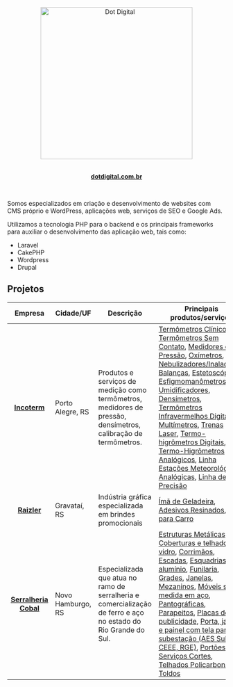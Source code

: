 
<div align="center">
  <img  width="350" height="350" src="https://avatars.githubusercontent.com/u/19729504?s=400&u=32eca2f3bfc91dd4bf48df64f768b46adb5b50cb&v=4" width="350" alt="Dot Digital">
	<br>
	<br>
	<p>
		<a href="https://www.dotdigital.com.br/">
			<b>dotdigital.com.br</b>
		</a>
	</p>
	<br>
</div>


Somos especializados em criação e desenvolvimento de websites com CMS próprio e WordPress, aplicações web, serviços de SEO e Google Ads.

Utilizamos a tecnologia PHP para o backend e os principais frameworks para auxiliar o desenvolvimento das aplicação web, tais como:
- Laravel
- CakePHP
- Wordpress
- Drupal

## Projetos
Empresa | Cidade/UF | Descrição | Principais produtos/serviços
:------------: | ------------ | ------------ | ------------
**[Incoterm](https://www.incoterm.com.br/)** | Porto Alegre, RS | Produtos e serviços de medição como termômetros, medidores de pressão, densímetros, calibração de termômetros. | [Termômetros Clínico](https://www.incoterm.com.br/saude-bem-estar/termometros-clinicos), [Termômetros Sem Contato](https://www.incoterm.com.br/saude-bem-estar/termometros-sem-contato), [Medidores de Pressão](https://www.incoterm.com.br/saude-bem-estar/medidores-pressao), [Oxímetros](https://www.incoterm.com.br/saude-bem-estar/oximetro), [Nebulizadores/Inaladores](https://www.incoterm.com.br/saude-bem-estar/nebulizadores-inaladores), [Balanças](https://www.incoterm.com.br/saude-bem-estar/balancas), [Estetoscópios](https://www.incoterm.com.br/saude-bem-estar/estetoscopios), [Esfigmomanômetros](https://www.incoterm.com.br/saude-bem-estar/esfigmomanometros), [Umidificadores](https://www.incoterm.com.br/saude-bem-estar/umidificadores), [Densímetros](https://www.incoterm.com.br/solucoes-em-medicao/densimetros-agropecuaria-veterinaria), [Termômetros Infravermelhos Digitais](https://www.incoterm.com.br/solucoes-em-medicao/termometros-infravermelhos-digitais-refrigeracao), [Multímetros](https://www.incoterm.com.br/solucoes-em-medicao/multimetros), [Trenas Laser](https://www.incoterm.com.br/solucoes-em-medicao/trenas-laser), [Termo-higrômetros Digitais](https://www.incoterm.com.br/solucoes-em-medicao/termo-higrometros-digitais-refrigeracao), [Termo-Higrômetros Analógicos](https://www.incoterm.com.br/solucoes-em-medicao/termo-higrometros-analogicos), [Linha Estações Meteorológicas Analógicas](https://www.incoterm.com.br/ambiente-decoracao/linha-estacoes-meteorologicas-analogicas), [Linha de Alta Precisão](https://www.incoterm.com.br/solucoes-em-medicao/linha-de-alta-preciao)
**[Raizler](https://www.raizler.com.br/)** | Gravataí, RS | Indústria gráfica especializada em brindes promocionais | [Ímã de Geladeira](https://www.raizler.com.br/ima-de-geladeira), [Adesivos Resinados](https://www.raizler.com.br/adesivo-resinado), [Ímã para Carro](https://www.raizler.com.br/ima-para-carro)
**[Serralheria Cobal](https://www.serralheriacobal.com.br/)** | Novo Hamburgo, RS | Especializada que atua no ramo de serralheria e comercialização de ferro e aço no estado do Rio Grande do Sul. | [Estruturas Metálicas](https://www.serralheriacobal.com.br/serralheria-estruturas-metalicas), [Coberturas e telhados em vidro](https://www.serralheriacobal.com.br/coberturas-e-telhados-em-vidro), [Corrimãos](https://www.serralheriacobal.com.br/serralheria-corrimao), [Escadas](https://www.serralheriacobal.com.br/serralheria-escadas), [Esquadrias de alumínio](https://www.serralheriacobal.com.br/esquadrias-de-aluminio), [Funilaria](https://www.serralheriacobal.com.br/funilaria), [Grades](https://www.serralheriacobal.com.br/serralheria-grades), [Janelas](https://www.serralheriacobal.com.br/serralheria-janelas), [Mezaninos](https://www.serralheriacobal.com.br/mezanino), [Móveis sob medida em aço](https://www.serralheriacobal.com.br/moveis-sob-medida-em-aco), [Pantográficas](https://www.serralheriacobal.com.br/serralheria-pantograficas), [Parapeitos](https://www.serralheriacobal.com.br/serralheria-parapeitos), [Placas de publicidade](https://www.serralheriacobal.com.br/placas-de-publicidade), [Porta, janela e painel com tela para subestação (AES Sul, CEEE, RGE)](https://www.serralheriacobal.com.br/porta-janela-painel-com-tela-para-subestacao-aes-sul-ceee-rge), [Portões](https://www.serralheriacobal.com.br/serralheria-portoes), [Serviços Cortes](https://www.serralheriacobal.com.br/serralheria-servicos-cortes), [Telhados Policarbonato](https://www.serralheriacobal.com.br/serralheria-telhados-policarbonato), [Toldos](https://www.serralheriacobal.com.br/serralheria-toldos)

